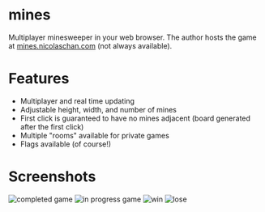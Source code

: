 # mines
Multiplayer minesweeper in your web browser. The author hosts the game at [mines.nicolaschan.com](https://mines.nicolaschan.com) (not always available).

# Features
- Multiplayer and real time updating
- Adjustable height, width, and number of mines
- First click is guaranteed to have no mines adjacent (board generated after the first click)
- Multiple "rooms" available for private games
- Flags available (of course!)

# Screenshots

![completed game](https://i.imgur.com/UwoO1sY.png)
![in progress game](https://i.imgur.com/iF2rXpe.png)
![win](https://i.imgur.com/t1d1rcW.png)
![lose](https://i.imgur.com/YGL3uE7.png)

